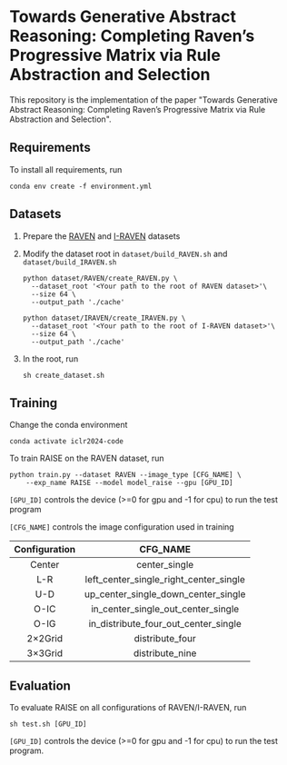 # Towards Generative Abstract Reasoning: Completing Raven’s Progressive Matrix via Rule Abstraction and Selection

This repository is the implementation of the paper "Towards Generative Abstract Reasoning: Completing Raven’s Progressive Matrix via Rule Abstraction and Selection".

## Requirements

To install all requirements, run

```setup
conda env create -f environment.yml
```

## Datasets

1. Prepare the [RAVEN](https://github.com/WellyZhang/RAVEN) and [I-RAVEN](https://github.com/husheng12345/SRAN) datasets

2. Modify the dataset root in `dataset/build_RAVEN.sh` and `dataset/build_IRAVEN.sh`

   ```setup
   python dataset/RAVEN/create_RAVEN.py \
     --dataset_root '<Your path to the root of RAVEN dataset>'\
     --size 64 \
     --output_path './cache'
   ```
   ```setup
   python dataset/IRAVEN/create_IRAVEN.py \
     --dataset_root '<Your path to the root of I-RAVEN dataset>'\
     --size 64 \
     --output_path './cache'
   ```

3. In the root, run

   ```setup
   sh create_dataset.sh
   ```

## Training

Change the conda environment

```
conda activate iclr2024-code
```

To train RAISE on the RAVEN dataset, run

```
python train.py --dataset RAVEN --image_type [CFG_NAME] \
	--exp_name RAISE --model model_raise --gpu [GPU_ID]
```

`[GPU_ID]` controls the device  (>=0 for gpu and -1 for cpu) to run the test program

`[CFG_NAME]` controls the image configuration used in training

| Configuration  |                CFG_NAME                |
| :------------: | :------------------------------------: |
|     Center     |             center_single              |
|      L-R       | left_center_single_right_center_single |
|      U-D       |  up_center_single_down_center_single   |
|      O-IC      |   in_center_single_out_center_single   |
|      O-IG      |  in_distribute_four_out_center_single  |
| 2$\times$2Grid |            distribute_four             |
| 3$\times$3Grid |            distribute_nine             |

## Evaluation

To evaluate RAISE on all configurations of RAVEN/I-RAVEN, run

```
sh test.sh [GPU_ID]
```
`[GPU_ID]` controls the device  (>=0 for gpu and -1 for cpu) to run the test program.

